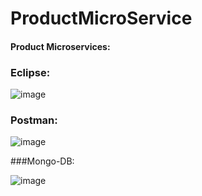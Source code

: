 # ProductMicroService

#### Product Microservices:

### Eclipse:

![image](https://user-images.githubusercontent.com/11579239/90340965-48e51b80-e019-11ea-92ca-ba88361e865b.png)

### Postman:

![image](https://user-images.githubusercontent.com/11579239/90341016-9b263c80-e019-11ea-9ae4-c324731782c6.png)


###Mongo-DB:

![image](https://user-images.githubusercontent.com/11579239/90341034-bf821900-e019-11ea-81a3-d3628b001fee.png)




